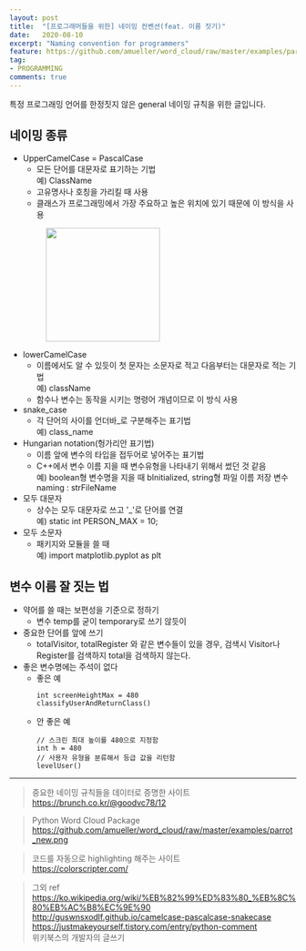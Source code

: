 ```yaml
---
layout: post
title:  "[프로그래머들을 위한] 네이밍 컨벤션(feat. 이름 짓기)"
date:   2020-08-10
excerpt: "Naming convention for programmers"
feature: https://github.com/amueller/word_cloud/raw/master/examples/parrot_new.png
tag:
- PROGRAMMING
comments: true
---
```


특정 프로그래밍 언어를 한정짓지 않은 general 네이밍 규칙을 위한 글입니다.

## 네이밍 종류
* UpperCamelCase = PascalCase
  * 모든 단어를 대문자로 표기하는 기법  
    예) ClassName
  * 고유명사나 호칭을 가리킬 때 사용
  * 클래스가 프로그래밍에서 가장 주요하고 높은 위치에 있기 때문에 이 방식을 사용
  <figure>
	<img src="https://upload.wikimedia.org/wikipedia/commons/thumb/e/ef/CamelCase.svg/1280px-CamelCase.svg.png" width=200 height=200>
  </figure>
* lowerCamelCase
  * 이름에서도 알 수 있듯이 첫 문자는 소문자로 적고 다음부터는 대문자로 적는 기법  
   예) className
  * 함수나 변수는 동작을 시키는 명령어 개념이므로 이 방식 사용
* snake_case
  * 각 단어의 사이를 언더바_로 구분해주는 표기법  
    예) class_name
* Hungarian notation(헝가리안 표기법)
  * 이름 앞에 변수의 타입을 접두어로 넣어주는 표기법  
  * C++에서 변수 이름 지을 때 변수유형을 나타내기 위해서 썼던 것 같음  
    예) boolean형 변수명을 지을 때 bInitialized, string형 파일 이름 저장 변수 naming : strFileName
* 모두 대문자
  * 상수는 모두 대문자로 쓰고 '_'로 단어를 연결  
    예) static int PERSON_MAX = 10;
* 모두 소문자
  * 패키지와 모듈을 쓸 때  
    예) import matplotlib.pyplot as plt


## 변수 이름 잘 짓는 법
* 약어를 쓸 때는 보편성을 기준으로 정하기  
  * 변수 temp를 굳이 temporary로 쓰기 않듯이
* 중요한 단어를 앞에 쓰기
  * totalVisitor, totalRegister 와 같은 변수들이 있을 경우, 검색시 Visitor나 Register를 검색하지 total을 검색하지 않는다.
* 좋은 변수명에는 주석이 없다
  * 좋은 예
	```
	int screenHeightMax = 480
	classifyUserAndReturnClass()
	```
  * 안 좋은 예
    ```
	// 스크린 최대 높이를 480으로 지정함
	int h = 480
	// 사용자 유형을 분류해서 등급 값을 리턴함
	levelUser()
	```

---------
> 중요한 네이밍 규칙들을 데이터로 증명한 사이트  
https://brunch.co.kr/@goodvc78/12

> Python Word Cloud Package
https://github.com/amueller/word_cloud/raw/master/examples/parrot_new.png

> 코드를 자동으로 highlighting 해주는 사이트  
https://colorscripter.com/

> 그외 ref  
https://ko.wikipedia.org/wiki/%EB%82%99%ED%83%80_%EB%8C%80%EB%AC%B8%EC%9E%90
http://guswnsxodlf.github.io/camelcase-pascalcase-snakecase  
https://justmakeyourself.tistory.com/entry/python-comment  
위키북스의 개발자의 글쓰기